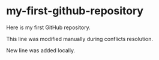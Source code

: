 # my-first-github-repository
Here is my first GitHub repository.

This line was modified manually during conflicts resolution.

New line was added locally.
